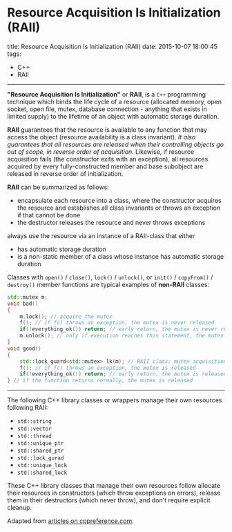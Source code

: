 # Resource Acquisition Is Initialization (RAII)

title: Resource Acquisition Is Initialization (RAII)
date: 2015-10-07 18:00:45
tags:
- C++
- RAII

---

**"Resource Acquisition Is Initialization"** or **RAII**, is a `C++` programming technique which binds the life cycle of a resource (allocated memory, open socket, open file, mutex, database connection - anything that exists in limited supply) to the lifetime of an object with automatic storage duration.

<!-- more -->

**RAII** guarantees that the resource is available to any function that may access the object (resource availability is a class invariant). *It also guarantees that all resources are released when their controlling objects go out of scope, in reverse order of acquisition.* Likewise, if resource acquisition fails (the constructor exits with an exception), all resources acquired by every fully-constructed member and base subobject are released in reverse order of initialization.

**RAII** can be summarized as follows:
- encapsulate each resource into a class, where the constructor acquires the resource and establishes all class invariants or throws an exception if that cannot be done
- the destructor releases the resource and never throws exceptions

always use the resource via an instance of a RAII-class that either

- has automatic storage duration
- is a non-static member of a class whose instance has automatic storage duration

Classes with `open()` / `close()`, `lock()` / `unlock()`, or `init()` / `copyFrom()` / `destroy()` member functions are typical examples of **non-RAII** classes:


``` C++
std::mutex m;
void bad()
{
    m.lock(); // acquire the mutex
    f(); // if f() throws an exception, the mutex is never released
    if(!everything_ok()) return; // early return, the mutex is never released
    m.unlock(); // only if execution reaches this statement, the mutex is released
}
void good()
{
    std::lock_guard<std::mutex> lk(m); // RAII class: mutex acquisition is initialization
    f(); // if f() throws an exception, the mutex is released
    if(!everything_ok()) return; // early return, the mutex is released
} // if the function returns normally, the mutex is released
```


----------


The following C++ library classes or wrappers manage their own resources following RAII:
- `std::string`
- `std::vector`
- `std::thread`
- `std::unique_ptr`
- `std::shared_ptr`
- `std::lock_gurad`
- `std::unique_lock`
- `std::shared_lock`

These C++ library classes that manage their own resources follow allocate their resources in constructors (which throw exceptions on errors), release them in their destructors (which never throw), and don't require explicit cleanup.

Adapted from [articles on cppreference.com](http://en.cppreference.com/w/cpp/language/raii).